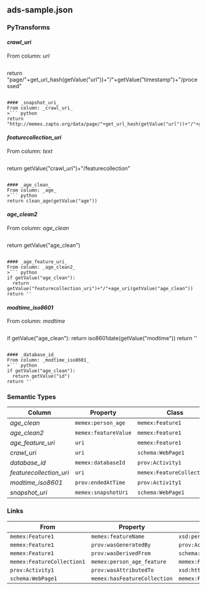 ## ads-sample.json

### PyTransforms
#### _crawl_uri_
From column: _url_
>``` python
return "page/"+get_url_hash(getValue("url"))+"/"+getValue("timestamp")+"/processed"
```

#### _snapshot_uri_
From column: _crawl_uri_
>``` python
return "http://memex.zapto.org/data/page/"+get_url_hash(getValue("url"))+"/"+getValue("timestamp")+"/raw"
```

#### _featurecollection_uri_
From column: _text_
>``` python
return getValue("crawl_uri")+"/featurecollection"
```

#### _age_clean_
From column: _age_
>``` python
return clean_age(getValue("age"))
```

#### _age_clean2_
From column: _age_clean_
>``` python
return getValue("age_clean")
```

#### _age_feature_uri_
From column: _age_clean2_
>``` python
if getValue("age_clean"):
  return getValue("featurecollection_uri")+"/"+age_uri(getValue("age_clean"))
return ''
```

#### _modtime_iso8601_
From column: _modtime_
>``` python
if getValue("age_clean"):
  return iso8601date(getValue("modtime"))
return ''
```

#### _database_id_
From column: _modtime_iso8601_
>``` python
if getValue("age_clean"):
  return getValue("id")
return ''
```


### Semantic Types
| Column | Property | Class |
|  ----- | -------- | ----- |
| _age_clean_ | `memex:person_age` | `memex:Feature1`|
| _age_clean2_ | `memex:featureValue` | `memex:Feature1`|
| _age_feature_uri_ | `uri` | `memex:Feature1`|
| _crawl_uri_ | `uri` | `schema:WebPage1`|
| _database_id_ | `memex:databaseId` | `prov:Activity1`|
| _featurecollection_uri_ | `uri` | `memex:FeatureCollection1`|
| _modtime_iso8601_ | `prov:endedAtTime` | `prov:Activity1`|
| _snapshot_uri_ | `memex:snapshotUri` | `schema:WebPage1`|


### Links
| From | Property | To |
|  --- | -------- | ---|
| `memex:Feature1` | `memex:featureName` | `xsd:person_age`|
| `memex:Feature1` | `prov:wasGeneratedBy` | `prov:Activity1`|
| `memex:Feature1` | `prov:wasDerivedFrom` | `schema:WebPage1`|
| `memex:FeatureCollection1` | `memex:person_age_feature` | `memex:Feature1`|
| `prov:Activity1` | `prov:wasAttributedTo` | `xsd:http://memex.zapto.org/data/software/extractor/ist/version/unknown`|
| `schema:WebPage1` | `memex:hasFeatureCollection` | `memex:FeatureCollection1`|
